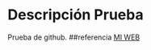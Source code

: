 # Descripción Prueba
Prueba de github.
##referencia
[MI WEB](https://estebancr1993.github.io/Prueba/)
